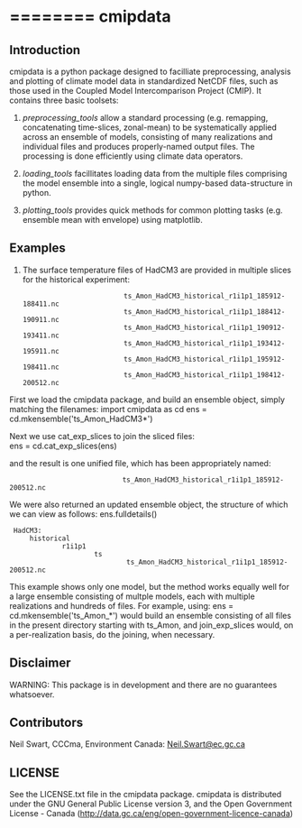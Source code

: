 ========
cmipdata
========

Introduction
------------

cmipdata is a python package designed to facilliate preprocessing, analysis and plotting of climate model data
in standardized NetCDF files, such as those used in the Coupled Model Intercomparison Project (CMIP). 
It contains three basic toolsets: 

1) *preprocessing_tools* allow a standard processing (e.g. remapping, concatenating time-slices, zonal-mean) to be 
   systematically applied across an ensemble of models, consisting of many realizations and individual files and 
   produces properly-named output files. The processing is done efficiently using climate data operators. 

2) *loading_tools* facillitates loading data from the multiple files comprising the model ensemble into a single, logical
   numpy-based data-structure in python. 

3) *plotting_tools* provides quick methods for common plotting tasks (e.g. ensemble mean with envelope) using matplotlib.


Examples
--------

1) The surface temperature files of HadCM3 are provided in multiple slices for the historical experiment: 

                                ts_Amon_HadCM3_historical_r1i1p1_185912-188411.nc
                                ts_Amon_HadCM3_historical_r1i1p1_188412-190911.nc
                                ts_Amon_HadCM3_historical_r1i1p1_190912-193411.nc
                                ts_Amon_HadCM3_historical_r1i1p1_193412-195911.nc
                                ts_Amon_HadCM3_historical_r1i1p1_195912-198411.nc
                                ts_Amon_HadCM3_historical_r1i1p1_198412-200512.nc

First we load the cmipdata package, and build an ensemble object, simply matching the filenames:
     import cmipdata as cd
     ens = cd.mkensemble('ts_Amon_HadCM3*')

Next we use cat_exp_slices to join the sliced files:     
     ens = cd.cat_exp_slices(ens)         

and the result is one unified file, which has been appropriately named:     
     
                                ts_Amon_HadCM3_historical_r1i1p1_185912-200512.nc
We were also returned an updated ensemble object, the structure of which we can view as follows:
     ens.fulldetails()

     HadCM3:
         historical
                 r1i1p1
                         ts
                                 ts_Amon_HadCM3_historical_r1i1p1_185912-200512.nc
                                
This example shows only one model, but the method works equally well for a large ensemble consisting
of multple models, each with multiple realizations and hundreds of files. For example, using:
     ens = cd.mkensemble('ts_Amon_*')
would build an ensemble consisting of all files in the present directory starting with ts_Amon, and join_exp_slices
would, on a per-realization basis, do the joining, when necessary.

Disclaimer
----------
WARNING: This package is in development and there are no guarantees whatsoever.

Contributors
------------
Neil Swart, CCCma, Environment Canada: Neil.Swart@ec.gc.ca



LICENSE
-------

See the LICENSE.txt file in the cmipdata package. cmipdata is distributed
under the GNU General Public License version 3, and the Open Government License - Canada 
(http://data.gc.ca/eng/open-government-licence-canada)

